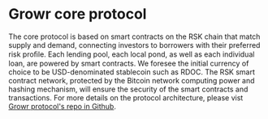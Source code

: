 # Growr core protocol
The core protocol is based on smart contracts on the RSK chain that match supply and demand, connecting investors to borrowers with their preferred risk proﬁle. Each lending pool, each local pond, as well as each individual loan, are 
powered by smart contracts. We foresee the initial currency of choice to be USD-denominated stablecoin such as RDOC. The RSK smart contract network, protected by the Bitcoin network computing power and hashing mechanism, will ensure the security of the smart contracts and transactions.
For more details on the protocol architecture, please vist [Growr protocol's repo in Github](https://github.com/growr-xyz/growr-core-protocol/wiki).